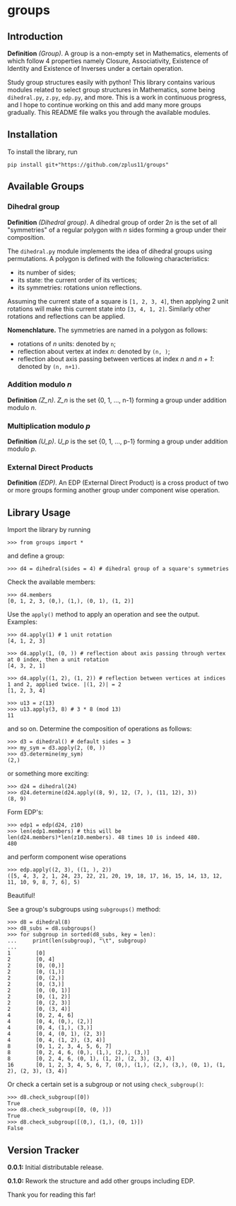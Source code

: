
# groups

## Introduction

**Definition** *(Group)*. A group is a non-empty set in Mathematics, elements of which follow 4 properties namely Closure, Associativity, Existence of Identity and Existence of Inverses under a certain operation.

Study group structures easily with python! This library contains various modules related to select group structures in Mathematics, some being `dihedral.py`, `z.py`, `edp.py`, and more. This is a work in continuous progress, and I hope to continue working on this and add many more groups gradually. This README file walks you through the available modules.

## Installation
To install the library, run

```
pip install git+"https://github.com/zplus11/groups"
```

## Available Groups

### Dihedral group

**Definition** *(Dihedral group)*. A dihedral group of order 2*n* is the set of all "symmetries" of a regular polygon with *n* sides forming a group under their composition.

The `dihedral.py` module implements the idea of dihedral groups using permutations. A polygon is defined with the following characteristics:
- its number of sides;
- its state: the current order of its vertices;
- its symmetries: rotations union reflections.

Assuming the current state of a square is `[1, 2, 3, 4]`, then applying 2 unit rotations will make this current state into `[3, 4, 1, 2]`. Similarly other rotations and reflections can be applied.

**Nomenchlature.** The symmetries are named in a polygon as follows:
- rotations of *n* units: denoted by `n`;
- reflection about vertex at index *n*: denoted by `(n, )`;
- reflection about axis passing between vertices at index *n* and *n + 1*: denoted by `(n, n+1)`.

### Addition modulo *n*

**Definition** *(Z_n)*. *Z_n* is the set {0, 1, ..., n-1} forming a group under addition modulo *n*.

### Multiplication modulo *p*

**Definition** *(U_p)*. *U_p* is the set {0, 1, ..., p-1} forming a group under addition modulo *p*.

### External Direct Products

**Definition** *(EDP)*. An EDP (External Direct Product) is a cross product of two or more groups forming another group under component wise operation.


## Library Usage

Import the library by running

```
>>> from groups import *
```

and define a group:

```
>>> d4 = dihedral(sides = 4) # dihedral group of a square's symmetries
```

Check the available members:

```
>>> d4.members
[0, 1, 2, 3, (0,), (1,), (0, 1), (1, 2)]
```

Use the `apply()` method to apply an operation and see the output. Examples:

```
>>> d4.apply(1) # 1 unit rotation
[4, 1, 2, 3]

>>> d4.apply(1, (0, )) # reflection about axis passing through vertex at 0 index, then a unit rotation
[4, 3, 2, 1]

>>> d4.apply((1, 2), (1, 2)) # reflection between vertices at indices 1 and 2, applied twice. |(1, 2)| = 2
[1, 2, 3, 4]

>>> u13 = z(13)
>>> u13.apply(3, 8) # 3 * 8 (mod 13)
11
```

and so on. Determine the composition of operations as follows:

```
>>> d3 = dihedral() # default sides = 3
>>> my_sym = d3.apply(2, (0, ))
>>> d3.determine(my_sym)
(2,)
```

or something more exciting:

```
>>> d24 = dihedral(24)
>>> d24.determine(d24.apply((8, 9), 12, (7, ), (11, 12), 3))
(8, 9)
```

Form EDP's:

```
>>> edp1 = edp(d24, z10)
>>> len(edp1.members) # this will be len(d24.members)*len(z10.members). 48 times 10 is indeed 480.
480
```

and perform component wise operations

```
>>> edp.apply((2, 3), ((1, ), 2))
([5, 4, 3, 2, 1, 24, 23, 22, 21, 20, 19, 18, 17, 16, 15, 14, 13, 12, 11, 10, 9, 8, 7, 6], 5)
```

Beautiful!

See a group's subgroups using `subgroups()` method:

```
>>> d8 = dihedral(8)
>>> d8_subs = d8.subgroups()
>>> for subgroup in sorted(d8_subs, key = len):
...     print(len(subgroup), "\t", subgroup)
...
1        [0]
2        [0, 4]
2        [0, (0,)]
2        [0, (1,)]
2        [0, (2,)]
2        [0, (3,)]
2        [0, (0, 1)]
2        [0, (1, 2)]
2        [0, (2, 3)]
2        [0, (3, 4)]
4        [0, 2, 4, 6]
4        [0, 4, (0,), (2,)]
4        [0, 4, (1,), (3,)]
4        [0, 4, (0, 1), (2, 3)]
4        [0, 4, (1, 2), (3, 4)]
8        [0, 1, 2, 3, 4, 5, 6, 7]
8        [0, 2, 4, 6, (0,), (1,), (2,), (3,)]
8        [0, 2, 4, 6, (0, 1), (1, 2), (2, 3), (3, 4)]
16       [0, 1, 2, 3, 4, 5, 6, 7, (0,), (1,), (2,), (3,), (0, 1), (1, 2), (2, 3), (3, 4)]
```

Or check a certain set is a subgroup or not using `check_subgroup()`:

```
>>> d8.check_subgroup([0])
True
>>> d8.check_subgroup([0, (0, )])
True
>>> d8.check_subgroup([(0,), (1,), (0, 1)])
False
```

## Version Tracker

**0.0.1:** Initial distributable release.

**0.1.0:** Rework the structure and add other groups including EDP.

Thank you for reading this far!
